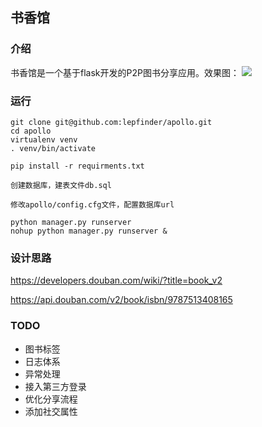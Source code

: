 ## 书香馆

### 介绍
书香馆是一个基于flask开发的P2P图书分享应用。效果图：
![](http://7xo9p3.com1.z0.glb.clouddn.com/markdown/1451891670154.png?imageMogr2/thumbnail/!50p/quality/100!)


### 运行

```
git clone git@github.com:lepfinder/apollo.git
cd apollo
virtualenv venv
. venv/bin/activate

pip install -r requirments.txt

创建数据库，建表文件db.sql

修改apollo/config.cfg文件，配置数据库url

python manager.py runserver
nohup python manager.py runserver &
```


### 设计思路

https://developers.douban.com/wiki/?title=book_v2

https://api.douban.com/v2/book/isbn/9787513408165


### TODO

- 图书标签
- 日志体系
- 异常处理
- 接入第三方登录
- 优化分享流程
- 添加社交属性


